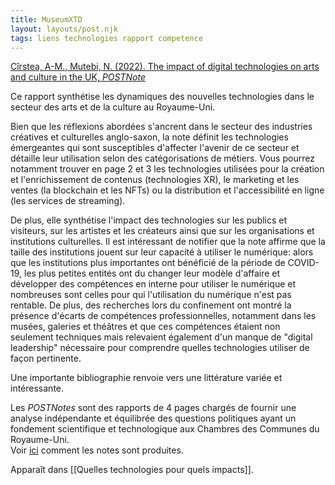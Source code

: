 ```yaml
---
title: MuseumXTD
layout: layouts/post.njk
tags: liens technologies rapport competence
---
```


[Cîrstea, A-M., Mutebi, N. (2022). The impact of digital technologies on arts and culture in the UK, *POSTNote*](https://researchbriefings.files.parliament.uk/documents/POST-PN-0669/POST-PN-0669.pdf) 

Ce rapport synthétise les dynamiques des nouvelles technologies dans le secteur des arts et de la culture au Royaume-Uni.

Bien que les réflexions abordées s'ancrent dans le secteur des industries créatives et culturelles anglo-saxon, la note définit les technologies émergeantes qui sont susceptibles d'affecter l'avenir de ce secteur et détaille leur utilisation selon des catégorisations de métiers. Vous pourrez notamment trouver en page 2 et 3 les technologies utilisées pour la création et l'enrichissement de contenus (technologies XR), le marketing et les ventes (la blockchain et les NFTs) ou la distribution et l'accessibilité en ligne (les services de streaming). 

De plus, elle synthétise l'impact des technologies sur les publics et visiteurs, sur les artistes et les créateurs ainsi que sur les organisations et institutions culturelles. Il est intéressant de notifier que la note affirme que la taille des institutions jouent sur leur capacité à utiliser le numérique: alors que les institutions plus importantes ont bénéficié de la période de COVID-19, les plus petites entités ont du changer leur modèle d'affaire et développer des compétences en interne pour utiliser le numérique et nombreuses sont celles pour qui l'utilisation du numérique n'est pas rentable. De plus, des recherches lors du confinement ont montré la présence d'écarts de compétences professionnelles, notamment dans les musées, galeries et théâtres et que ces compétences étaient non seulement techniques mais relevaient également d'un manque de "digital leadership" nécessaire pour comprendre quelles technologies utiliser de façon pertinente. 


Une importante bibliographie renvoie vers une littérature variée et intéressante. 

Les *POSTNotes* sont des rapports de 4 pages chargés de fournir une analyse indépendante et équilibrée des questions politiques ayant un fondement scientifique et technologique aux Chambres des Communes du Royaume-Uni.  
Voir [ici](https://www.parliament.uk/mps-lords-and-offices/offices/bicameral/post/publications/how-to-write-postnotes/) comment les notes sont produites. 

Apparaît dans [[Quelles technologies pour quels impacts]].

